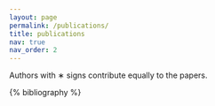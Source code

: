```yaml
---
layout: page
permalink: /publications/
title: publications
nav: true
nav_order: 2
---
```


Authors with ∗ signs contribute equally to the papers.
<!-- _pages/publications.md -->

<!-- Bibsearch Feature -->

<!-- {% include bib_search.liquid %} -->

<div class="publications">

{% bibliography %}

</div>
